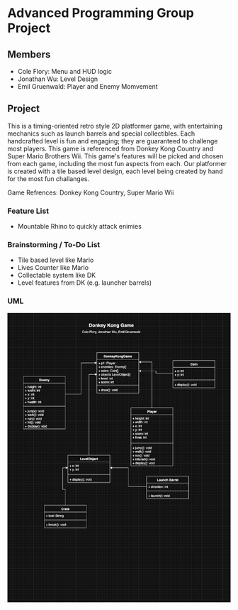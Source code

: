 # Advanced Programming Group Project
## Members
* Cole Flory: Menu and HUD logic
* Jonathan Wu: Level Design
* Emil Gruenwald: Player and Enemy Momvement

## Project
This is a timing-oriented retro style 2D platformer game, with entertaining mechanics such as launch barrels and special collectibles. Each handcrafted level is fun and engaging; they are guaranteed to challenge most players. This game is referenced from Donkey Kong Country and Super Mario Brothers Wii. This game's features will be picked and chosen from each game, including the most fun aspects from each. Our platformer is created with a tile based level design, each level being created by hand for the most fun challanges.

Game Refrences: Donkey Kong Country, Super Mario Wii

### Feature List
* Mountable Rhino to quickly attack enimies

### Brainstorming / To-Do List
* Tile based level like Mario
* Lives Counter like Mario
* Collectable system like DK
* Level features from DK (e.g. launcher barrels)

### UML
![UML](https://github.com/CFlory-Programming/AdvProgrammingGroupProject/blob/main/resources/UML.png?raw=true)
